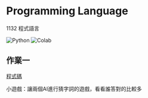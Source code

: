 # Programming Language
1132 程式語言

![Python](https://img.shields.io/badge/Python-3776AB?style=for-the-badge&logo=python&logoColor=white) ![Colab](https://img.shields.io/badge/Colab-F9AB00?style=for-the-badge&logo=googlecolab&color=525252)

## 作業一
[程式碼](./0313_AIGame.ipynb)

小遊戲：讓兩個AI進行猜字詞的遊戲，看看誰答對的比較多
